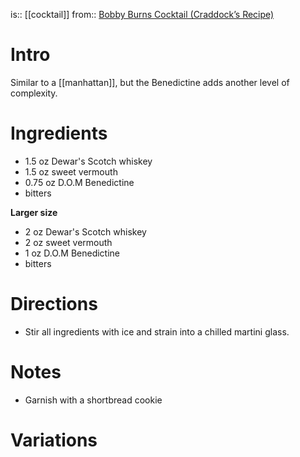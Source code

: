 is:: [[cocktail]]
from:: [Bobby Burns Cocktail (Craddock’s Recipe)](https://www.diffordsguide.com/cocktails/recipe/280/bobby-burns-cocktail-craddocks-recipe)

# Intro
Similar to a [[manhattan]], but the Benedictine adds another level of complexity.

# Ingredients
* 1.5 oz Dewar's Scotch whiskey
* 1.5 oz sweet vermouth
* 0.75 oz D.O.M Benedictine
* bitters

**Larger size**
* 2 oz Dewar's Scotch whiskey
* 2 oz sweet vermouth
* 1 oz D.O.M Benedictine
* bitters

# Directions
* Stir all ingredients with ice and strain into a chilled martini glass.

# Notes
* Garnish with a shortbread cookie

# Variations
